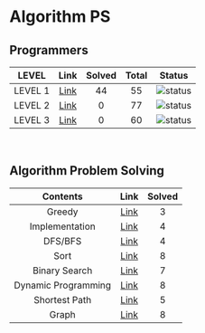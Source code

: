 # Algorithm PS

## Programmers

| LEVEL                          | Link    | Solved | Total |  Status             |
| :--------------------------: | :-----------:  | :---------:  | :------: |:---------------:|
| LEVEL 1 |  [Link](./programmers/level1/README.md) | 44 | 55 | ![status][Doing] |
| LEVEL 2 |  [Link](./programmers/level2/README.md) | 0 | 77 | ![status][Doing] |
| LEVEL 3 |  [Link](./programmers/level3/README.md) | 0 | 60 | ![status][Doing] |

</br>


## Algorithm Problem Solving

| Contents                          | Link    | Solved |
| :--------------------------: | :-----------:  | :---------:  |
| Greedy |  [Link](./Greedy/README.md) | 3 |
| Implementation |  [Link](./Implementation/README.md) | 4 |
| DFS/BFS |  [Link](./DFS-BFS/README.md) | 4 |
| Sort |  [Link](./Sort/README.md) | 8 |
| Binary Search |  [Link](./Binary%20Search/README.md) | 7 |
| Dynamic Programming |  [Link](./Dynamic%20Programming/README.md) | 8 |
| Shortest Path |  [Link](./Shortest%20Path/README.md) | 5 |
| Graph |  [Link](./Graph/README.md) | 8 |

<br>

[DOING]: https://img.shields.io/badge/-DOING-31AE0F
[DONE]: https://img.shields.io/badge/-DONE-0885CC

